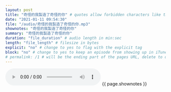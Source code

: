 ```yaml
---
layout: post
title: "奇怪的我製造了奇怪的你" # quotes allow forbidden characters like the colon
date: "2021-01-11 09:54:30"
file: "/audio/奇怪的我製造了奇怪的你.mp3"
shownotes: "奇怪的我製造了奇怪的你"
summary: "奇怪的我製造了奇怪的你"
duration: "file_duration" # audio length in min:sec
length: "file_length" # filesize in bytes
explicit: "no" # change to yes to flag with the explicit tag
block: "no" # change to yes to keep an episode from showing up in iTunes
# permalink: /1 # will be the ending part of the pages URL, delete to default to the title
---
```


<audio controls>
<source src="{{site.url}}{{site.baseurl}}{{ page.file }}" type="audio/x-mp3">
Your browser does not support the audio element.
</audio>
{{ page.shownotes }}
